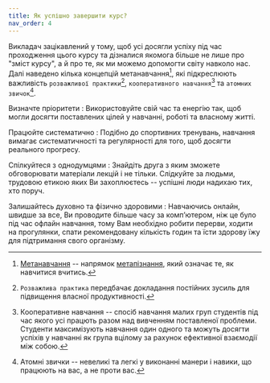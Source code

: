 ```yaml
---
title: Як успішно завершити курс?
nav_order: 4
---
```



Викладач зацікавлений у тому, щоб усі досягли успіху під час проходження цього курсу та дізналися якомога більше не лише про "зміст курсу", а й про те, як ми можемо допомогти світу навколо нас. Далі наведено кілька концепцій метанавчання[^1],  які підкреслюють важливість `розважливої практики`[^2], `кооперативного навчання`[^3] та `атомних звичок`[^4].


[^1]: [Метанавчання](https://en.wikipedia.org/wiki/Meta_learning) -- напрямок [метапізнання](https://www.management.com.ua/be/be525.html), який означає те, як навчитися вчитись.

[^2]: `Розважлива практика` передбачає докладання постійних зусиль для підвищення власної продуктивності.

[^3]: Кооперативне навчання -- спосіб навчання малих груп студентів під час якого усі працють разом над вивченням поставленої проблеми. Студенти максимізують навчання один одного та можуть досягти успіхів у навчанні як група вцілому за рахунок ефективної взаємодії між собою.

[^4]: Атомні звички -- невеликі та легкі у виконанні манери і навики, що працюють на вас, а не проти вас. 


Визначте пріоритети
: Використовуйте свій час та енергію так, щоб могли досягти поставлених цілей у навчанні, роботі та власному житті. 

Працюйте систематично
: Подібно до спортивних тренувань, навчання вимагає систематичності та регулярності для того, щоб досягти реального прогресу.

Спілкуйтеся з однодумцями
: Знайдіть друга з яким зможете обговорювати матеріали лекцій і не тільки. Слідкуйте за людьми, трудовою етикою яких Ви захоплюєтесь -- успішні люди надихаю тих, хто поруч.


Залишайтесь духовно та фізично здоровими 
: Навчаючись онлайн, швидше за все, Ви проводите більше часу за комп’ютером, ніж це було під час офлайн навчання, тому Вам необхідно робити перерви, ходити на прогулянки, спати рекомендовану кількість годин та їсти здорову їжу для підтримання свого організму. 